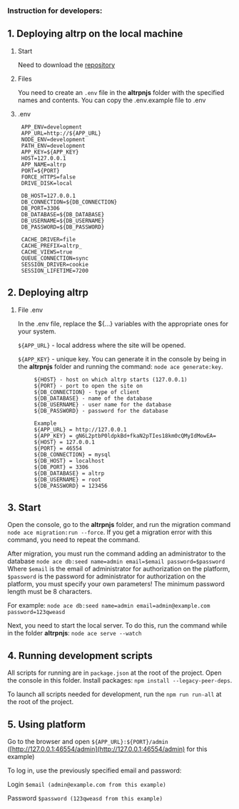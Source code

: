 
### Instruction for developers:

## 1. Deploying altrp on the local machine

  1. Start

     Need to download the [repository](https://github.com/GTFB/Altrp)

  2. Files

     You need to create an `.env` file in the **altrpnjs** folder with the specified names and contents. You can copy the .env.example file to .env

  3. .env

      ```
       APP_ENV=development
       APP_URL=http://${APP_URL}
       NODE_ENV=development
       PATH_ENV=development
       APP_KEY=${APP_KEY}
       HOST=127.0.0.1
       APP_NAME=altrp
       PORT=${PORT}
       FORCE_HTTPS=false
       DRIVE_DISK=local
      
       DB_HOST=127.0.0.1
       DB_CONNECTION=${DB_CONNECTION}
       DB_PORT=3306
       DB_DATABASE=${DB_DATABASE}
       DB_USERNAME=${DB_USERNAME}
       DB_PASSWORD=${DB_PASSWORD}
      
       CACHE_DRIVER=file
       CACHE_PREFIX=altrp_
       CACHE_VIEWS=true
       QUEUE_CONNECTION=sync
       SESSION_DRIVER=cookie
       SESSION_LIFETIME=7200
      
      ```
## 2. Deploying altrp

  1. File .env

     In the .env file, replace the ${...} variables with the appropriate ones for your system.

     `${APP_URL}` \- local address where the site will be opened.

     `${APP_KEY}` \- unique key\. You can generate it in the console by being in the **altrpnjs** folder and running the command: `node ace generate:key`.

      ```
           ${HOST} - host on which altrp starts (127.0.0.1)
           ${PORT} - port to open the site on
           ${DB_CONNECTION} - type of client 
           ${DB_DATABASE} - name of the database
           ${DB_USERNAME} - user name for the database
           ${DB_PASSWORD} - password for the database
           
           Example  
           ${APP_URL} = http://127.0.0.1
           ${APP_KEY} = gN6L2ptbP0ldpkBd+fkaN2pTIes18km0cQMyIdMowEA=
           ${HOST} = 127.0.0.1
           ${PORT} = 46554
           ${DB_CONNECTION} = mysql
           ${DB_HOST} = localhost
           ${DB_PORT} = 3306
           ${DB_DATABASE} = altrp
           ${DB_USERNAME} = root
           ${DB_PASSWORD} = 123456
      
      ```
## 3. Start

Open the console, go to the **altrpnjs** folder, and run the migration command
`node ace migration:run --force`. If you get a migration error with this command, you need to repeat the command.

After migration, you must run the command adding an administrator to the database `node ace db:seed name=admin email=$email password=$password` Where `$email` is the email of administrator for authorization on the platform, `$password` is the password for administrator for authorization on the platform, you must specify your own parameters! The minimum password length must be 8 characters.

For example: `node ace db:seed name=admin email=admin@example.com password=123qweasd`

Next, you need to start the local server. To do this, run the command while in the folder **altrpnjs**: `node ace serve --watch`

## 4. Running development scripts

All scripts for running are in `package.json` at the root of the project. Open the console in this folder. Install packages: `npm install --legacy-peer-deps`.

To launch all scripts needed for development, run the `npm run run-all` at the root of the project.

## 5. Using platform

Go to the browser and open `${APP_URL}:${PORT}/admin` ([http://127.0.0.1:46554/admin](http://127.0.0.1:46554/admin) for this example)

To log in, use the previously specified email and password:

Login `$email (admin@example.com from this example)`

Password `$password (123qweasd from this example)`